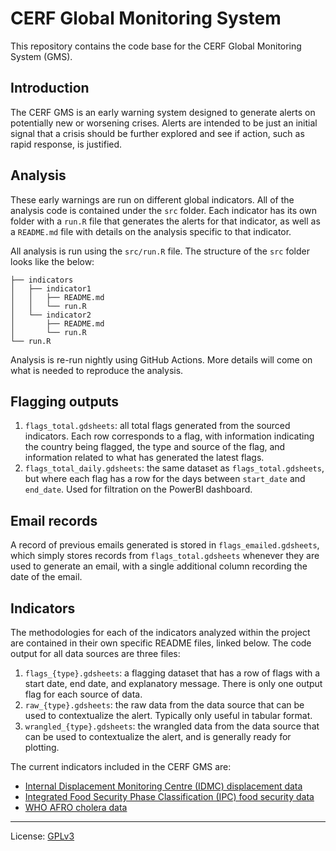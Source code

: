 # CERF Global Monitoring System

This repository contains the code base for the CERF Global Monitoring System (GMS).

## Introduction

The CERF GMS is an early warning system designed to generate alerts on
potentially new or worsening crises. Alerts are intended to be just an initial
signal that a crisis should be further explored and see if action, such as
rapid response, is justified.

## Analysis

These early warnings are run on different global indicators. All of the
analysis code is contained under the `src` folder. Each indicator has
its own folder with a `run.R` file that generates the alerts for that
indicator, as well as a `README.md` file with details on the analysis
specific to that indicator.

All analysis is run using the `src/run.R` file. The structure of the
`src` folder looks like the below:

```
├── indicators
│   ├── indicator1
│   │   ├── README.md
│   │   └── run.R
│   └── indicator2
│       ├── README.md
│       └── run.R
└── run.R
```

Analysis is re-run nightly using GitHub Actions. More details will come on
what is needed to reproduce the analysis.

## Flagging outputs

1. `flags_total.gdsheets`: all total flags generated from the sourced indicators.
Each row corresponds to a flag, with information indicating the country being
flagged, the type and source of the flag, and information related to what
has generated the latest flags.
2. `flags_total_daily.gdsheets`: the same dataset as `flags_total.gdsheets`, but where
each flag has a row for the days between `start_date` and `end_date`. Used for
filtration on the PowerBI dashboard.

## Email records

A record of previous emails generated is stored in `flags_emailed.gdsheets`, which
simply stores records from `flags_total.gdsheets` whenever they are used to generate
an email, with a single additional column recording the date of the email.

## Indicators

The methodologies for each of the indicators analyzed within the project
are contained in their own specific README files, linked below. The code
output for all data sources are three files:

1. `flags_{type}.gdsheets`: a flagging dataset that has a row of flags
with a start date, end date, and explanatory message. There is only one
output flag for each source of data.
2. `raw_{type}.gdsheets`: the raw data from the data source that can be used to
contextualize the alert. Typically only useful in tabular format.
3. `wrangled_{type}.gdsheets`: the wrangled data from the data source that can
be used to contextualize the alert, and is generally ready for plotting.

The current indicators included in the CERF GMS are:

- [Internal Displacement Monitoring Centre (IDMC) displacement data](src/indicators/idmc/README.md)
- [Integrated Food Security Phase Classification (IPC) food security data](src/indicators/ipc/README.md)
- [WHO AFRO cholera data](src/indicators/cholera/README.md)

----

License: [GPLv3](LICENSE)
